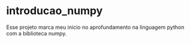 # introducao_numpy
Esse projeto marca meu inicio no aprofundamento na linguagem python com a biblioteca numpy.
